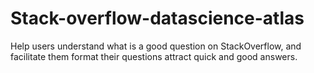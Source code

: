 # Stack-overflow-datascience-atlas
Help users understand what is a good question on StackOverflow, and facilitate them format their questions attract quick and good answers.
